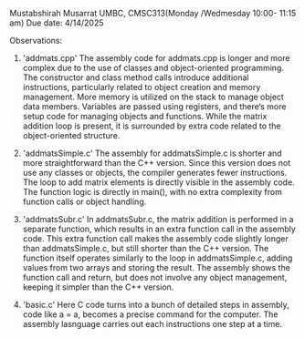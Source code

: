 Mustabshirah Musarrat
UMBC, CMSC313(Monday /Wedmesday 10:00- 11:15 am)
Due date: 4/14/2025

Observations:

1. 'addmats.cpp'
The assembly code for addmats.cpp is longer and more complex due to the use of classes and object-oriented programming.
The constructor and class method calls introduce additional instructions, particularly related to object creation and memory management.
More memory is utilized on the stack to manage object data members.
Variables are passed using registers, and there’s more setup code for managing objects and functions.
While the matrix addition loop is present, it is surrounded by extra code related to the object-oriented structure.

2. 'addmatsSimple.c'
The assembly for addmatsSimple.c is shorter and more straightforward than the C++ version.
Since this version does not use any classes or objects, the compiler generates fewer instructions.
The loop to add matrix elements is directly visible in the assembly code.
The function logic is directly in main(), with no extra complexity from function calls or object handling.

3. 'addmatsSubr.c'
In addmatsSubr.c, the matrix addition is performed in a separate function, which results in an extra function call in the assembly code.
This extra function call makes the assembly code slightly longer than addmatsSimple.c, but still shorter than the C++ version.
The function itself operates similarly to the loop in addmatsSimple.c, adding values from two arrays and storing the result.
The assembly shows the function call and return, but does not involve any object management, keeping it simpler than the C++ version.
4. 'basic.c'
Here C code turns into a bunch of detailed steps in assembly, code like a = a, becomes a precise command for the computer. The assembly lasnguage carries out each instructions one step at a time.
